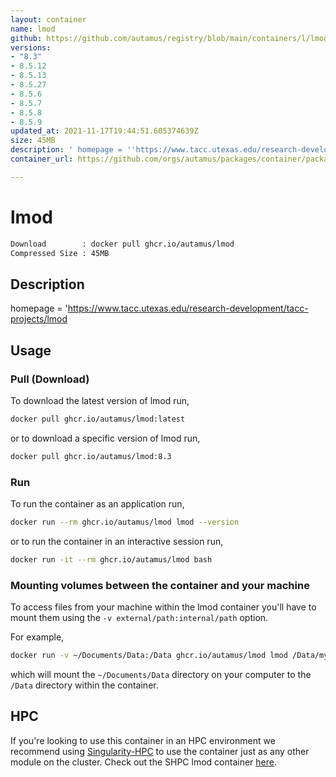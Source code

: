 ```yaml
---
layout: container
name: lmod
github: https://github.com/autamus/registry/blob/main/containers/l/lmod/spack.yaml
versions:
- "8.3"
- 8.5.12
- 8.5.13
- 8.5.27
- 8.5.6
- 8.5.7
- 8.5.8
- 8.5.9
updated_at: 2021-11-17T19:44:51.605374639Z
size: 45MB
description: ' homepage = ''https://www.tacc.utexas.edu/research-development/tacc-projects/lmod'
container_url: https://github.com/orgs/autamus/packages/container/package/lmod

---
```

# lmod
```bash 
Download        : docker pull ghcr.io/autamus/lmod
Compressed Size : 45MB
```

## Description
 homepage = 'https://www.tacc.utexas.edu/research-development/tacc-projects/lmod

## Usage
### Pull (Download)
To download the latest version of lmod run,

```bash
docker pull ghcr.io/autamus/lmod:latest
```

or to download a specific version of lmod run,

```bash
docker pull ghcr.io/autamus/lmod:8.3
```
### Run
To run the container as an application run,
```bash
docker run --rm ghcr.io/autamus/lmod lmod --version
```

or to run the container in an interactive session run,
```bash
docker run -it --rm ghcr.io/autamus/lmod bash
```

### Mounting volumes between the container and your machine
To access files from your machine within the lmod container you'll have to mount them using the `-v external/path:internal/path` option.

For example,
```bash
docker run -v ~/Documents/Data:/Data ghcr.io/autamus/lmod lmod /Data/myData.csv
```
which will mount the `~/Documents/Data` directory on your computer to the `/Data` directory within the container.

## HPC
If you're looking to use this container in an HPC environment we recommend using [Singularity-HPC](https://singularity-hpc.readthedocs.io) to use the container just as any other module on the cluster. Check out the SHPC lmod container [here](https://singularityhub.github.io/singularity-hpc/r/ghcr.io-autamus-lmod/).